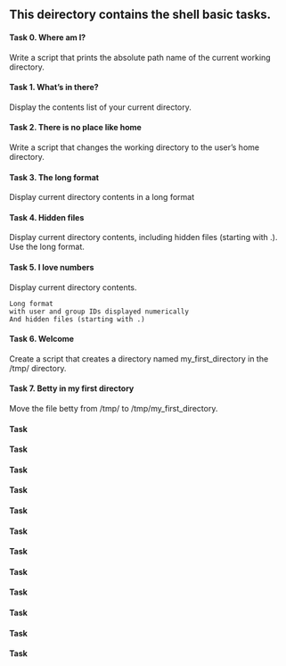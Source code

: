 ## This deirectory contains the shell basic tasks.

#### Task 0. Where am I?
Write a script that prints the absolute path name of the current working directory.

#### Task 1. What’s in there?
Display the contents list of your current directory.

#### Task 2. There is no place like home
Write a script that changes the working directory to the user’s home directory.

#### Task 3. The long format
Display current directory contents in a long format

#### Task 4. Hidden files
Display current directory contents, including hidden files (starting with .). Use the long format.

#### Task 5. I love numbers
Display current directory contents.

```
Long format
with user and group IDs displayed numerically
And hidden files (starting with .)
```

#### Task 6. Welcome
Create a script that creates a directory named my_first_directory in the /tmp/ directory.

#### Task 7. Betty in my first directory
Move the file betty from /tmp/ to /tmp/my_first_directory.

#### Task 

#### Task 

#### Task 

#### Task

#### Task                                                    

#### Task

#### Task

#### Task

#### Task

#### Task

#### Task

#### Task
